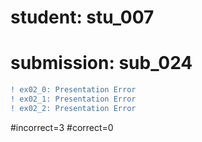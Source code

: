 # student: stu_007
# submission: sub_024

```diff
! ex02_0: Presentation Error
! ex02_1: Presentation Error
! ex02_2: Presentation Error
```
#incorrect=3
#correct=0

